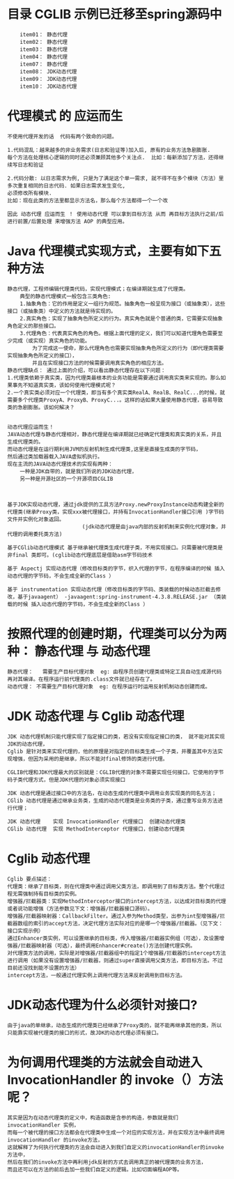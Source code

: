 # 目录  CGLIB 示例已迁移至spring源码中
        item01： 静态代理
        item02： 静态代理 
        item03： 静态代理
        item04： 静态代理
        item07： 静态代理
        item08： JDK动态代理
        item09： JDK动态代理
        item10： JDK动态代理
        

# 代理模式  的 应运而生
    不使用代理开发的话  代码有两个致命的问题。
    
    1.代码混乱：越来越多的非业务需求(日志和验证等)加入后, 原有的业务方法急剧膨胀. 
    每个方法在处理核心逻辑的同时还必须兼顾其他多个关注点.  比如：每新添加了方法，还得继续写日志和验证
   
    2.代码分散: 以日志需求为例, 只是为了满足这个单一需求, 就不得不在多个模块（方法）里多次重复相同的日志代码. 如果日志需求发生变化, 
    必须修改所有模块. 
    比如：现在此类的方法里都显示方法名，那么每个方法都得一个一个改
    
    因此 动态代理 应运而生 ！ 使用动态代理 可以拿到目标方法 从而 再目标方法执行之前/后  进行前置/后置处理 来增强方法 AOP 的典型应用。

# Java 代理模式实现方式，主要有如下五种方法
    静态代理，工程师编辑代理类代码，实现代理模式；在编译期就生成了代理类。
        典型的静态代理模式一般包含三类角色:
        1.抽象角色：它的作用是定义一组行为规范。抽象角色一般呈现为接口（或抽象类），这些接口（或抽象类）中定义的方法就是待实现的。
        2.真实角色：实现了抽象角色所定义的行为。真实角色就是个普通的类，它需要实现抽象角色定义的那些接口。
        3.代理角色：代表真实角色的角色。根据上面代理的定义，我们可以知道代理角色需要至少完成（或实现）真实角色的功能。
            为了完成这一使命，那么代理角色也需要实现抽象角色所定义的行为（即代理类需要实现抽象角色所定义的接口），
            并且在实现接口方法的时候需要调用真实角色的相应方法。
    静态代理缺点： 通过上面的介绍，可以看出静态代理存在以下问题：
    1.代理类依赖于真实类，因为代理类最根本的业务功能是需要通过调用真实类来实现的。那么如果事先不知道真实类，该如何使用代理模式呢？
    2.一个真实类必须对应一个代理类，即当有多个真实类RealA、RealB、RealC...的时候，就需要多个代理类ProxyA、ProxyB、ProxyC...。这样的话如果大量使用静态代理，容易导致类的急剧膨胀。该如何解决？


    动态代理应运而生！
    JAVA动态代理与静态代理相对，静态代理是在编译期就已经确定代理类和真实类的关系，并且生成代理类的。
    而动态代理是在运行期利用JVM的反射机制生成代理类,这里是直接生成类的字节码，
    然后通过类加载器载入JAVA虚拟机执行。
    现在主流的JAVA动态代理技术的实现有两种：
        一种是JDK自带的，就是我们所说的JDK动态代理，
        另一种是开源社区的一个开源项目CGLIB


    
    基于JDK实现动态代理，通过jdk提供的工具方法Proxy.newProxyInstance动态构建全新的代理类(继承Proxy类，实现xxx被代理接口，并持有InvocationHandler接口引用 )字节码文件并实例化对象返回。
                            (jdk动态代理是由java内部的反射机制来实例化代理对象，并代理的调用委托类方法)
    
    基于CGlib动态代理模式 基于继承被代理类生成代理子类，不用实现接口。只需要被代理类是非final 类即可。(cglib动态代理底层是借助asm字节码技术
    
    基于 Aspectj 实现动态代理（修改目标类的字节，织入代理的字节，在程序编译的时候 插入动态代理的字节码，不会生成全新的Class ）
    
    基于 instrumentation 实现动态代理（修改目标类的字节码、类装载的时候动态拦截去修改，基于javaagent） -javaagent:spring-instrument-4.3.8.RELEASE.jar （类装载的时候 插入动态代理的字节码，不会生成全新的Class ）

# 按照代理的创建时期，代理类可以分为两种： 静态代理 与 动态代理
    静态代理：   需要生产目标代理对象  eg: 由程序员创建代理类或特定工具自动生成源代码再对其编译。在程序运行前代理类的.class文件就已经存在了。
    动态代理： 不需要生产目标代理对象  eg: 在程序运行时运用反射机制动态创建而成。
    
# JDK 动态代理 与 Cglib 动态代理
    JDK 动态代理机制只能代理实现了指定接口的类，若没有实现指定接口的类， 就不能对其实现JDK的动态代理，
    Cglib 是针对类来实现代理的，他的原理是对指定的目标类生成一个子类，并覆盖其中方法实现增强，但因为采用的是继承，所以不能对final修饰的类进行代理。
    
    CGLIB代理和JDK代理最大的区别就是：CGLIB代理的对象不需要实现任何接口，它使用的字节码子类代理方式，但是JDK代理的对象必须实现接口
    
    JDK 动态代理是通过接口中的方法名，在动态生成的代理类中调用业务实现类的同名方法；
    CGlib 动态代理是通过继承业务类，生成的动态代理类是业务类的子类，通过重写业务方法进行代理；
    
    JDK 动态代理    实现 InvocationHandler 代理接口  创建动态代理类
    CGlib 动态代理  实现 MethodInterceptor 代理接口，创建动态代理类
    
    
# Cglib 动态代理

    
    
    Cglib 要点描述：
    代理类：继承了目标类，则在代理类中通过调用父类方法，即调用到了目标类方法。整个代理过程无需强制持有目标类的实例。
    增强器/拦截器类：实现MethodInterceptor接口的intercept方法，以达成对目标类的代理或者说功能增强（方法参数见下文：增强器/拦截器接口源码）。
    增强器/拦截器映射器：CallbackFilter。通过入参为Method类型，出参为int型增强器/拦截器数组的索引的accept方法，决定代理方法实际对应的是哪一个增强器/拦截器。（见下文：接口实现示例）
    通过Enhancer类实例，可以设置继承的目标类，传入增强器/拦截器实例组（可选），及设置增强器/拦截器映射器（可选），最终调用Enhancer#create()方法创建代理实例。
    对代理类方法的调用，实际是对增强器/拦截器组中的指定1个增强器/拦截器的intercept方法进行调用（如果没有设置增强器/拦截器，则通过super直接调用父类方法，即目标方法。不过目前还没找到能不设置的方法）
    intercept方法，一般通过代理实例上调用代理方法来反射调用到目标方法。
    
 # JDK动态代理为什么必须针对接口?
    由于java的单继承，动态生成的代理类已经继承了Proxy类的，就不能再继承其他的类，所以只能靠实现被代理类的接口的形式，故JDK的动态代理必须有接口。
    
#  为何调用代理类的方法就会自动进入InvocationHandler 的 invoke（）方法呢？
    其实是因为在动态代理类的定义中，构造函数是含参的构造，参数就是我们invocationHandler 实例，
    而每一个被代理的接口方法都会在代理类中生成一个对应的实现方法，并在实现方法中最终调用invocationHandler 的invoke方法，
    这就解释了为何执行代理类的方法会自动进入到我们自定义的invocationHandler的invoke方法中，
    然后在我们的invoke方法中再利用jdk反射的方式去调用真正的被代理类的业务方法，
    而且还可以在方法的前后去加一些我们自定义的逻辑。比如切面编程AOP等。
 
 
 
 
 
 
 
 
 
 
 
 
 
 
 
 
